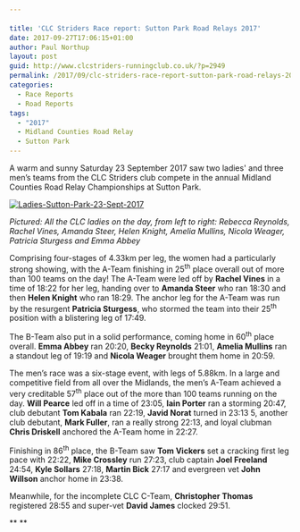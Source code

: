 ```yaml
---

title: 'CLC Striders Race report: Sutton Park Road Relays 2017'
date: 2017-09-27T17:06:15+01:00
author: Paul Northup
layout: post
guid: http://www.clcstriders-runningclub.co.uk/?p=2949
permalink: /2017/09/clc-striders-race-report-sutton-park-road-relays-2017/
categories:
  - Race Reports
  - Road Reports
tags:
  - "2017"
  - Midland Counties Road Relay
  - Sutton Park
---
```

A warm and sunny Saturday 23 September 2017 saw two ladies' and three men’s teams from the CLC Striders club compete in the annual Midland Counties Road Relay Championships at Sutton Park.

[<img class="alignnone wp-image-2950 size-full" src="/Images/2017/09/Ladies-Sutton-Park-23-Sept-2017.jpg" alt="Ladies-Sutton-Park-23-Sept-2017" width="960" height="720" srcset="/Images/2017/09/Ladies-Sutton-Park-23-Sept-2017.jpg 960w, /Images/2017/09/Ladies-Sutton-Park-23-Sept-2017-300x225.jpg 300w, /Images/2017/09/Ladies-Sutton-Park-23-Sept-2017-768x576.jpg 768w" sizes="(max-width: 960px) 100vw, 960px" />](/Images/2017/09/Ladies-Sutton-Park-23-Sept-2017.jpg)

_Pictured: All the CLC ladies on the day, from left to right: Rebecca Reynolds, Rachel Vines, Amanda Steer, Helen Knight, Amelia Mullins, Nicola Weager, Patricia Sturgess and Emma Abbey_

Comprising four-stages of 4.33km per leg, the women had a particularly strong showing, with the A-Team finishing in 25<sup>th</sup> place overall out of more than 100 teams on the day! The A-Team were led off by **Rachel Vines** in a time of 18:22 for her leg, handing over to **Amanda Steer** who ran 18:30 and then **Helen Knight** who ran 18:29. The anchor leg for the A-Team was run by the resurgent **Patricia Sturgess**, who stormed the team into their 25<sup>th</sup> position with a blistering leg of 17:49.

The B-Team also put in a solid performance, coming home in 60<sup>th</sup> place overall. **Emma Abbey** ran 20:20, **Becky Reynolds** 21:01, **Amelia Mullins** ran a standout leg of 19:19 and **Nicola Weager** brought them home in 20:59.

The men’s race was a six-stage event, with legs of 5.88km. In a large and competitive field from all over the Midlands, the men’s A-Team achieved a very creditable 57<sup>th</sup> place out of the more than 100 teams running on the day. **Will Pearce** led off in a time of 23:05, **Iain Porter** ran a storming 20:47, club debutant **Tom Kabala** ran 22:19, **Javid Norat** turned in 23:13 5, another club debutant, **Mark Fuller**, ran a really strong 22:13, and loyal clubman **Chris Driskell** anchored the A-Team home in 22:27.

Finishing in 86<sup>th</sup> place, the B-Team saw **Tom Vickers** set a cracking first leg pace with 22:22, **Mike Crossley** run 27:23, club captain **Joel Freeland** 24:54, **Kyle Sollars** 27:18, **Martin Bick** 27:17 and evergreen vet **John Willson** anchor home in 23:38.

Meanwhile, for the incomplete CLC C-Team, **Christopher Thomas** registered 28:55 and super-vet **David James** clocked 29:51.

** **